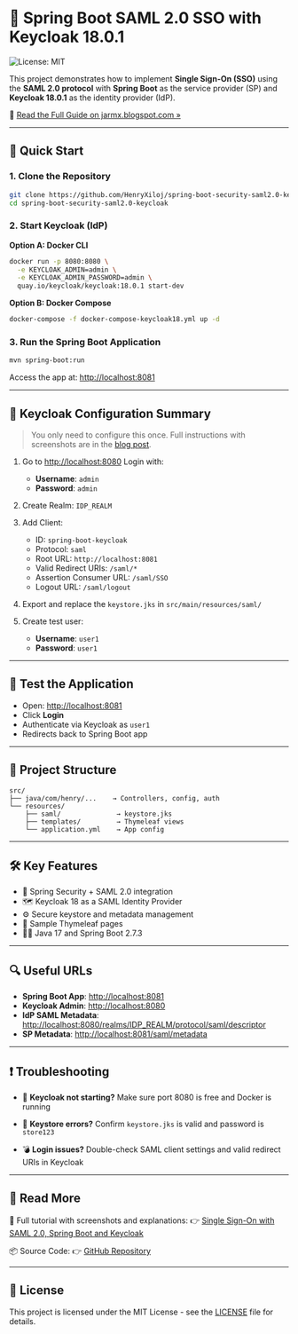 # 🔐 Spring Boot SAML 2.0 SSO with Keycloak 18.0.1

![License: MIT](https://img.shields.io/badge/License-MIT-blue.svg)

This project demonstrates how to implement **Single Sign-On (SSO)** using the **SAML 2.0 protocol** with **Spring Boot** as the service provider (SP) and **Keycloak 18.0.1** as the identity provider (IdP).

🔗 [Read the Full Guide on jarmx.blogspot.com »](https://jarmx.blogspot.com/2022/09/single-sign-on-with-saml-20-spring-boot.html)

---

## 🚀 Quick Start

### 1. Clone the Repository

```bash
git clone https://github.com/HenryXiloj/spring-boot-security-saml2.0-keycloak.git
cd spring-boot-security-saml2.0-keycloak
```

### 2. Start Keycloak (IdP)

**Option A: Docker CLI**

```bash
docker run -p 8080:8080 \
  -e KEYCLOAK_ADMIN=admin \
  -e KEYCLOAK_ADMIN_PASSWORD=admin \
  quay.io/keycloak/keycloak:18.0.1 start-dev
```

**Option B: Docker Compose**

```bash
docker-compose -f docker-compose-keycloak18.yml up -d
```

### 3. Run the Spring Boot Application

```bash
mvn spring-boot:run
```

Access the app at: [http://localhost:8081](http://localhost:8081)

---

## 🔧 Keycloak Configuration Summary

> You only need to configure this once. Full instructions with screenshots are in the [blog post](https://jarmx.blogspot.com/2022/09/single-sign-on-with-saml-20-spring-boot.html).

1. Go to [http://localhost:8080](http://localhost:8080)
   Login with:

   * **Username**: `admin`
   * **Password**: `admin`

2. Create Realm: `IDP_REALM`

3. Add Client:

   * ID: `spring-boot-keycloak`
   * Protocol: `saml`
   * Root URL: `http://localhost:8081`
   * Valid Redirect URIs: `/saml/*`
   * Assertion Consumer URL: `/saml/SSO`
   * Logout URL: `/saml/logout`

4. Export and replace the `keystore.jks` in `src/main/resources/saml/`

5. Create test user:

   * **Username**: `user1`
   * **Password**: `user1`

---

## 🔪 Test the Application

* Open: [http://localhost:8081](http://localhost:8081)
* Click **Login**
* Authenticate via Keycloak as `user1`
* Redirects back to Spring Boot app

---

## 📂 Project Structure

```
src/
├── java/com/henry/...    → Controllers, config, auth
└── resources/
    ├── saml/              → keystore.jks
    ├── templates/         → Thymeleaf views
    └── application.yml    → App config
```

---

## 🛠 Key Features

* 🔐 Spring Security + SAML 2.0 integration
* 🗺️ Keycloak 18 as a SAML Identity Provider
* ⚙️ Secure keystore and metadata management
* 🧾 Sample Thymeleaf pages
* 👨‍💻 Java 17 and Spring Boot 2.7.3

---

## 🔍 Useful URLs

* **Spring Boot App**: [http://localhost:8081](http://localhost:8081)
* **Keycloak Admin**: [http://localhost:8080](http://localhost:8080)
* **IdP SAML Metadata**: [http://localhost:8080/realms/IDP\_REALM/protocol/saml/descriptor](http://localhost:8080/realms/IDP_REALM/protocol/saml/descriptor)
* **SP Metadata**: [http://localhost:8081/saml/metadata](http://localhost:8081/saml/metadata)

---

## ❗ Troubleshooting

* 🔄 **Keycloak not starting?**
  Make sure port 8080 is free and Docker is running

* 🔐 **Keystore errors?**
  Confirm `keystore.jks` is valid and password is `store123`

* 💣 **Login issues?**
  Double-check SAML client settings and valid redirect URIs in Keycloak

---

## 📖 Read More

📘 Full tutorial with screenshots and explanations:
👉 [Single Sign-On with SAML 2.0, Spring Boot and Keycloak](https://jarmx.blogspot.com/2022/09/single-sign-on-with-saml-20-spring-boot.html)

📦 Source Code:
👉 [GitHub Repository](https://github.com/HenryXiloj/spring-boot-security-saml2.0-keycloak)

---

## 📄 License

This project is licensed under the MIT License - see the [LICENSE](./LICENSE) file for details.
